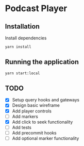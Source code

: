 # Podcast Player

## Installation

Install dependencies
```bash
yarn install
```

## Running the application
```bash
yarn start:local
```

## TODO
- [x] Setup query hooks and gateways
- [x] Design basic wireframe
- [x] Add player controls
- [ ] Add markers
- [x] Add click to seek functionality
- [ ] Add tests
- [ ] Add precommit hooks
- [ ] Add optional marker functionality
